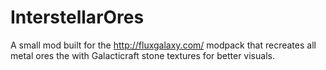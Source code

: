 InterstellarOres
================

A small mod built for the http://fluxgalaxy.com/ modpack that recreates all metal ores the with Galacticraft stone textures for better visuals.
